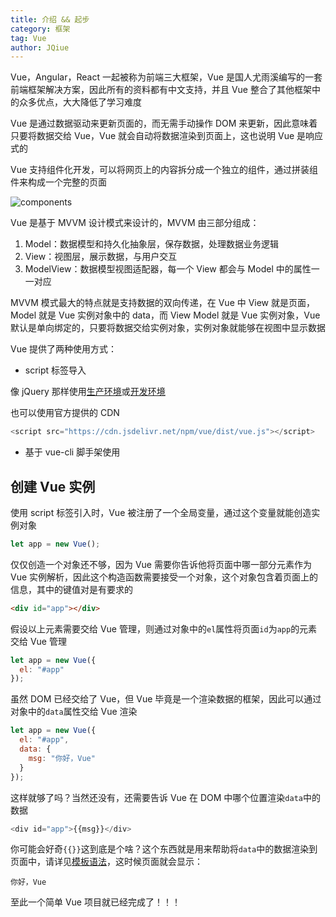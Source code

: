 ```yaml
---
title: 介绍 && 起步
category: 框架
tag: Vue
author: JQiue
---
```


Vue，Angular，React 一起被称为前端三大框架，Vue 是国人尤雨溪编写的一套前端框架解决方案，因此所有的资料都有中文支持，并且 Vue 整合了其他框架中的众多优点，大大降低了学习难度

Vue 是通过数据驱动来更新页面的，而无需手动操作 DOM 来更新，因此意味着只要将数据交给 Vue，Vue 就会自动将数据渲染到页面上，这也说明 Vue 是响应式的

Vue 支持组件化开发，可以将网页上的内容拆分成一个独立的组件，通过拼装组件来构成一个完整的页面

![components](https://cn.vuejs.org/images/components.png)

Vue 是基于 MVVM 设计模式来设计的，MVVM 由三部分组成：

1. Model：数据模型和持久化抽象层，保存数据，处理数据业务逻辑
2. View：视图层，展示数据，与用户交互
3. ModelView：数据模型视图适配器，每一个 View 都会与 Model 中的属性一一对应

MVVM 模式最大的特点就是支持数据的双向传递，在 Vue 中 View 就是页面，Model 就是 Vue 实例对象中的 data，而 View Model 就是 Vue 实例对象，Vue 默认是单向绑定的，只要将数据交给实例对象，实例对象就能够在视图中显示数据

Vue 提供了两种使用方式：

+ script 标签导入

像 jQuery 那样使用[生产环境](https://cn.vuejs.org/js/vue.min.js)或[开发环境](https://cn.vuejs.org/js/vue.js)

也可以使用官方提供的 CDN

```javascript
<script src="https://cdn.jsdelivr.net/npm/vue/dist/vue.js"></script>
```

+ 基于 vue-cli 脚手架使用

## 创建 Vue 实例

使用 script 标签引入时，Vue 被注册了一个全局变量，通过这个变量就能创造实例对象

```javascript
let app = new Vue();
```

仅仅创造一个对象还不够，因为 Vue 需要你告诉他将页面中哪一部分元素作为 Vue 实例解析，因此这个构造函数需要接受一个对象，这个对象包含着页面上的信息，其中的键值对是有要求的

```html
<div id="app"></div>
```

假设以上元素需要交给 Vue 管理，则通过对象中的`el`属性将页面`id`为`app`的元素交给 Vue 管理

```javascript
let app = new Vue({
  el: "#app"
});
```

虽然 DOM 已经交给了 Vue，但 Vue 毕竟是一个渲染数据的框架，因此可以通过对象中的`data`属性交给 Vue 渲染

```javascript
let app = new Vue({
  el: "#app",
  data: {
    msg: "你好，Vue"
  }
});
```

这样就够了吗？当然还没有，还需要告诉 Vue 在 DOM 中哪个位置渲染`data`中的数据

```javascript
<div id="app">{{msg}}</div>
```

你可能会好奇`{{}}`这到底是个啥？这个东西就是用来帮助将`data`中的数据渲染到页面中，请详见[模板语法](/web/vue/2)，这时候页面就会显示：

`你好，Vue`

至此一个简单 Vue 项目就已经完成了！！！
